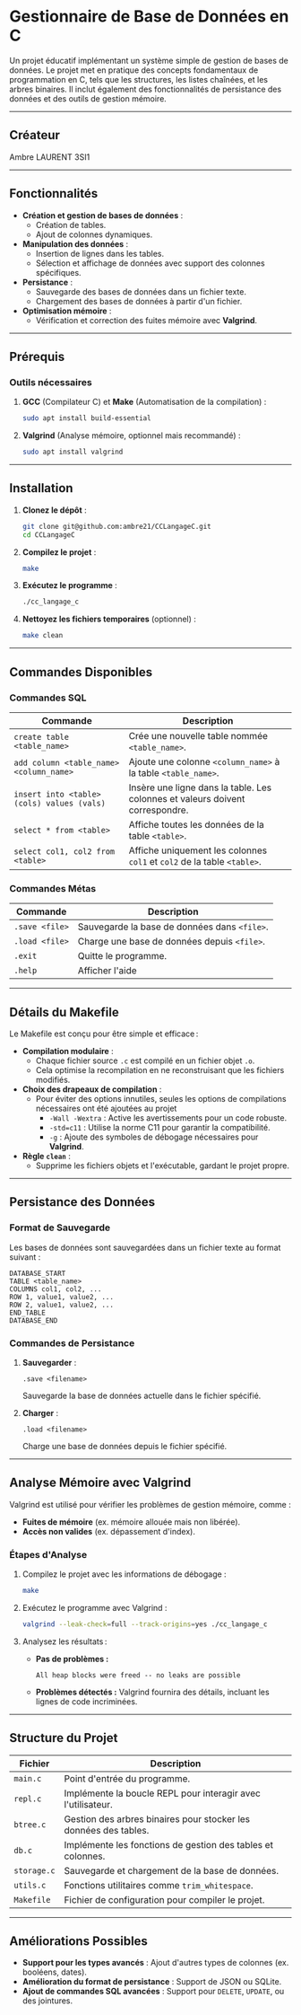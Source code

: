 # **Gestionnaire de Base de Données en C**

Un projet éducatif implémentant un système simple de gestion de bases de données. Le projet met en pratique des concepts fondamentaux de programmation en C, tels que les structures, les listes chaînées, et les arbres binaires. Il inclut également des fonctionnalités de persistance des données et des outils de gestion mémoire.

---

## **Créateur**

Ambre LAURENT 3SI1

---

## **Fonctionnalités**

- **Création et gestion de bases de données** :
    - Création de tables.
    - Ajout de colonnes dynamiques.
- **Manipulation des données** :
    - Insertion de lignes dans les tables.
    - Sélection et affichage de données avec support des colonnes spécifiques.
- **Persistance** :
    - Sauvegarde des bases de données dans un fichier texte.
    - Chargement des bases de données à partir d'un fichier.
- **Optimisation mémoire** :
    - Vérification et correction des fuites mémoire avec **Valgrind**.

---

## **Prérequis**

### **Outils nécessaires**
1. **GCC** (Compilateur C) et **Make** (Automatisation de la compilation) :
   ```bash
   sudo apt install build-essential
   ```
2. **Valgrind** (Analyse mémoire, optionnel mais recommandé) :
   ```bash
   sudo apt install valgrind
   ```

---

## **Installation**

1. **Clonez le dépôt** :
   ```bash
   git clone git@github.com:ambre21/CCLangageC.git
   cd CCLangageC
   ```

2. **Compilez le projet** :
   ```bash
   make
   ```

3. **Exécutez le programme** :
   ```bash
   ./cc_langage_c
   ```

4. **Nettoyez les fichiers temporaires** (optionnel) :
   ```bash
   make clean
   ```

---

## **Commandes Disponibles**

### **Commandes SQL**
| Commande                               | Description                                                                 |
|----------------------------------------|-----------------------------------------------------------------------------|
| `create table <table_name>`            | Crée une nouvelle table nommée `<table_name>`.                              |
| `add column <table_name> <column_name>`| Ajoute une colonne `<column_name>` à la table `<table_name>`.               |
| `insert into <table> (cols) values (vals)` | Insère une ligne dans la table. Les colonnes et valeurs doivent correspondre. |
| `select * from <table>`                | Affiche toutes les données de la table `<table>`.                           |
| `select col1, col2 from <table>`       | Affiche uniquement les colonnes `col1` et `col2` de la table `<table>`.     |

### **Commandes Métas**
| Commande       | Description                                  |
|----------------|----------------------------------------------|
| `.save <file>` | Sauvegarde la base de données dans `<file>`. |
| `.load <file>` | Charge une base de données depuis `<file>`.  |
| `.exit`        | Quitte le programme.                         |
| `.help`        | Afficher l'aide                              |

---

## **Détails du Makefile**

Le Makefile est conçu pour être simple et efficace :
- **Compilation modulaire** :
    - Chaque fichier source `.c` est compilé en un fichier objet `.o`.
    - Cela optimise la recompilation en ne reconstruisant que les fichiers modifiés.
- **Choix des drapeaux de compilation** :
  - Pour éviter des options innutiles, seules les options de compilations nécessaires ont été ajoutées au projet
      - `-Wall -Wextra` : Active les avertissements pour un code robuste.
      - `-std=c11` : Utilise la norme C11 pour garantir la compatibilité.
      - `-g` : Ajoute des symboles de débogage nécessaires pour **Valgrind**.
- **Règle `clean`** :
    - Supprime les fichiers objets et l'exécutable, gardant le projet propre.

---

## **Persistance des Données**

### **Format de Sauvegarde**
Les bases de données sont sauvegardées dans un fichier texte au format suivant :
```plaintext
DATABASE_START
TABLE <table_name>
COLUMNS col1, col2, ...
ROW 1, value1, value2, ...
ROW 2, value1, value2, ...
END_TABLE
DATABASE_END
```

### **Commandes de Persistance**
1. **Sauvegarder** :
   ```plaintext
   .save <filename>
   ```
   Sauvegarde la base de données actuelle dans le fichier spécifié.

2. **Charger** :
   ```plaintext
   .load <filename>
   ```
   Charge une base de données depuis le fichier spécifié.

---

## **Analyse Mémoire avec Valgrind**

Valgrind est utilisé pour vérifier les problèmes de gestion mémoire, comme :
- **Fuites de mémoire** (ex. mémoire allouée mais non libérée).
- **Accès non valides** (ex. dépassement d'index).

### **Étapes d'Analyse**
1. Compilez le projet avec les informations de débogage :
   ```bash
   make
   ```

2. Exécutez le programme avec Valgrind :
   ```bash
   valgrind --leak-check=full --track-origins=yes ./cc_langage_c
   ```

3. Analysez les résultats :
    - **Pas de problèmes :**
      ```plaintext
      All heap blocks were freed -- no leaks are possible
      ```
    - **Problèmes détectés :**
      Valgrind fournira des détails, incluant les lignes de code incriminées.

---

## **Structure du Projet**

| Fichier      | Description                                                          |
|--------------|----------------------------------------------------------------------|
| `main.c`     | Point d'entrée du programme.                                         |
| `repl.c`     | Implémente la boucle REPL pour interagir avec l'utilisateur.         |
| `btree.c`    | Gestion des arbres binaires pour stocker les données des tables.     |
| `db.c`       | Implémente les fonctions de gestion des tables et colonnes.          |
| `storage.c`  | Sauvegarde et chargement de la base de données.                      |
| `utils.c`    | Fonctions utilitaires comme `trim_whitespace`.                       |
| `Makefile`   | Fichier de configuration pour compiler le projet.                    |

---

## **Améliorations Possibles**

- **Support pour les types avancés** : Ajout d'autres types de colonnes (ex. booléens, dates).
- **Amélioration du format de persistance** : Support de JSON ou SQLite.
- **Ajout de commandes SQL avancées** : Support pour `DELETE`, `UPDATE`, ou des jointures.
